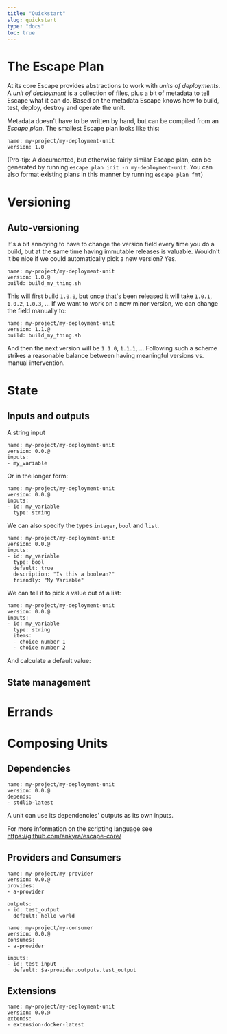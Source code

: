 ```yaml
---
title: "Quickstart"
slug: quickstart 
type: "docs"
toc: true
---
```


# The Escape Plan

At its core Escape provides abstractions to work with _units of deployments_. A
_unit of deployment_ is a collection of files, plus a bit of metadata to tell
Escape what it can do. Based on the metadata Escape knows how to build, test,
deploy, destroy and operate the unit.

Metadata doesn't have to be written by hand, but can be compiled from an
_Escape plan_. The smallest Escape plan looks like this:

```
name: my-project/my-deployment-unit
version: 1.0
```

(Pro-tip: A documented, but otherwise fairly similar Escape plan, can be
generated by running `escape plan init -n my-deployment-unit`. You can also
format existing plans in this manner by running `escape plan fmt`)

# Versioning

## Auto-versioning

It's a bit annoying to have to change the version field every time you do a
build, but at the same time having immutable releases is valuable. Wouldn't it
be nice if we could automatically pick a new version? Yes.

```
name: my-project/my-deployment-unit
version: 1.0.@
build: build_my_thing.sh
```

This will first build `1.0.0`, but once that's been released it will take
`1.0.1`, `1.0.2`, `1.0.3`, ...  If we want to work on a new minor version, we
can change the field manually to:

```
name: my-project/my-deployment-unit
version: 1.1.@
build: build_my_thing.sh
```

And then the next version will be `1.1.0`, `1.1.1`, ... Following such a scheme
strikes a reasonable balance between having meaningful versions vs. manual
intervention.

# State

## Inputs and outputs

A string input

```
name: my-project/my-deployment-unit
version: 0.0.@
inputs:
- my_variable
```

Or in the longer form:

```
name: my-project/my-deployment-unit
version: 0.0.@
inputs:
- id: my_variable
  type: string
```

We can also specify the types `integer`, `bool` and `list`.

```
name: my-project/my-deployment-unit
version: 0.0.@
inputs:
- id: my_variable
  type: bool
  default: true
  description: "Is this a boolean?"
  friendly: "My Variable"
```

We can tell it to pick a value out of a list:

```
name: my-project/my-deployment-unit
version: 0.0.@
inputs:
- id: my_variable
  type: string
  items:
  - choice number 1
  - choice number 2
```

And calculate a default value:


## State management

# Errands

# Composing Units

## Dependencies

```
name: my-project/my-deployment-unit
version: 0.0.@
depends:
- stdlib-latest
```

A unit can use its dependencies' outputs as its own inputs.

For more information on the scripting language see https://github.com/ankyra/escape-core/

## Providers and Consumers


```
name: my-project/my-provider
version: 0.0.@
provides:
- a-provider

outputs:
- id: test_output
  default: hello world
```

```
name: my-project/my-consumer
version: 0.0.@
consumes:
- a-provider

inputs:
- id: test_input
  default: $a-provider.outputs.test_output
```

## Extensions

```
name: my-project/my-deployment-unit
version: 0.0.@
extends:
- extension-docker-latest
```

